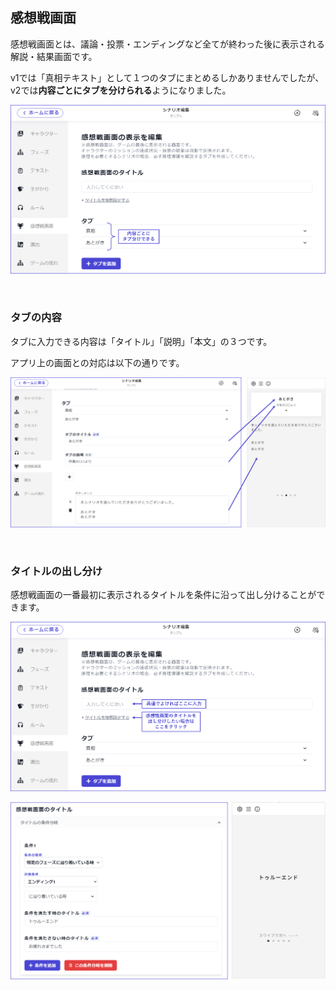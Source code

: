 ## 感想戦画面

感想戦画面とは、議論・投票・エンディングなど全てが終わった後に表示される解説・結果画面です。

v1では「真相テキスト」として１つのタブにまとめるしかありませんでしたが、v2では**内容ごとにタブを分けられる**ようになりました。

![](../images/result1.png)

<br>

### タブの内容

タブに入力できる内容は「タイトル」「説明」「本文」の３つです。

アプリ上の画面との対応は以下の通りです。

![](../images/result2.png)

<br>

### タイトルの出し分け

感想戦画面の一番最初に表示されるタイトルを条件に沿って出し分けることができます。

![](../images/result3.png)

![](../images/result4.png)
